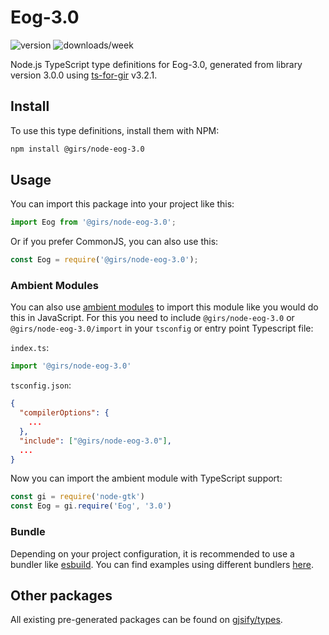 
# Eog-3.0

![version](https://img.shields.io/npm/v/@girs/node-eog-3.0)
![downloads/week](https://img.shields.io/npm/dw/@girs/node-eog-3.0)


Node.js TypeScript type definitions for Eog-3.0, generated from library version 3.0.0 using [ts-for-gir](https://github.com/gjsify/ts-for-gir) v3.2.1.


## Install

To use this type definitions, install them with NPM:
```bash
npm install @girs/node-eog-3.0
```

## Usage

You can import this package into your project like this:
```ts
import Eog from '@girs/node-eog-3.0';
```

Or if you prefer CommonJS, you can also use this:
```ts
const Eog = require('@girs/node-eog-3.0');
```

### Ambient Modules

You can also use [ambient modules](https://github.com/gjsify/ts-for-gir/tree/main/packages/cli#ambient-modules) to import this module like you would do this in JavaScript.
For this you need to include `@girs/node-eog-3.0` or `@girs/node-eog-3.0/import` in your `tsconfig` or entry point Typescript file:

`index.ts`:
```ts
import '@girs/node-eog-3.0'
```

`tsconfig.json`:
```json
{
  "compilerOptions": {
    ...
  },
  "include": ["@girs/node-eog-3.0"],
  ...
}
```

Now you can import the ambient module with TypeScript support: 

```ts
const gi = require('node-gtk')
const Eog = gi.require('Eog', '3.0')
```


### Bundle

Depending on your project configuration, it is recommended to use a bundler like [esbuild](https://esbuild.github.io/). You can find examples using different bundlers [here](https://github.com/gjsify/ts-for-gir/tree/main/examples).

## Other packages

All existing pre-generated packages can be found on [gjsify/types](https://github.com/gjsify/types).

